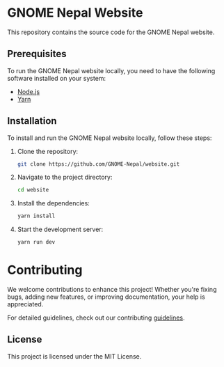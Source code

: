 # GNOME Nepal Website

This repository contains the source code for the GNOME Nepal website.

## Prerequisites

To run the GNOME Nepal website locally, you need to have the following software installed on your system:

- [Node.js](https://nodejs.org/)
- [Yarn](https://yarnpkg.com/)

## Installation

To install and run the GNOME Nepal website locally, follow these steps:

1. Clone the repository:

    ```bash
    git clone https://github.com/GNOME-Nepal/website.git
    ```

2. Navigate to the project directory:

    ```bash
    cd website
    ```

3. Install the dependencies:

    ```bash
    yarn install
    ```

4. Start the development server:

    ```bash
    yarn run dev
    ```

# Contributing
We welcome contributions to enhance this project! Whether you're fixing bugs, adding new features, or improving documentation, your help is appreciated.

For detailed guidelines, check out our contributing [guidelines](CONTRIBUTING.md).

## License

This project is licensed under the MIT License.
